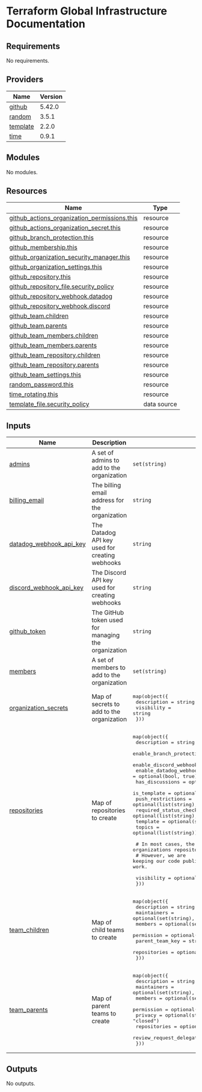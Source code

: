 # Terraform Global Infrastructure Documentation

<!-- BEGINNING OF PRE-COMMIT-TERRAFORM DOCS HOOK -->
## Requirements

No requirements.

## Providers

| Name | Version |
|------|---------|
| <a name="provider_github"></a> [github](#provider\_github) | 5.42.0 |
| <a name="provider_random"></a> [random](#provider\_random) | 3.5.1 |
| <a name="provider_template"></a> [template](#provider\_template) | 2.2.0 |
| <a name="provider_time"></a> [time](#provider\_time) | 0.9.1 |

## Modules

No modules.

## Resources

| Name | Type |
|------|------|
| [github_actions_organization_permissions.this](https://registry.terraform.io/providers/integrations/github/latest/docs/resources/actions_organization_permissions) | resource |
| [github_actions_organization_secret.this](https://registry.terraform.io/providers/integrations/github/latest/docs/resources/actions_organization_secret) | resource |
| [github_branch_protection.this](https://registry.terraform.io/providers/integrations/github/latest/docs/resources/branch_protection) | resource |
| [github_membership.this](https://registry.terraform.io/providers/integrations/github/latest/docs/resources/membership) | resource |
| [github_organization_security_manager.this](https://registry.terraform.io/providers/integrations/github/latest/docs/resources/organization_security_manager) | resource |
| [github_organization_settings.this](https://registry.terraform.io/providers/integrations/github/latest/docs/resources/organization_settings) | resource |
| [github_repository.this](https://registry.terraform.io/providers/integrations/github/latest/docs/resources/repository) | resource |
| [github_repository_file.security_policy](https://registry.terraform.io/providers/integrations/github/latest/docs/resources/repository_file) | resource |
| [github_repository_webhook.datadog](https://registry.terraform.io/providers/integrations/github/latest/docs/resources/repository_webhook) | resource |
| [github_repository_webhook.discord](https://registry.terraform.io/providers/integrations/github/latest/docs/resources/repository_webhook) | resource |
| [github_team.children](https://registry.terraform.io/providers/integrations/github/latest/docs/resources/team) | resource |
| [github_team.parents](https://registry.terraform.io/providers/integrations/github/latest/docs/resources/team) | resource |
| [github_team_members.children](https://registry.terraform.io/providers/integrations/github/latest/docs/resources/team_members) | resource |
| [github_team_members.parents](https://registry.terraform.io/providers/integrations/github/latest/docs/resources/team_members) | resource |
| [github_team_repository.children](https://registry.terraform.io/providers/integrations/github/latest/docs/resources/team_repository) | resource |
| [github_team_repository.parents](https://registry.terraform.io/providers/integrations/github/latest/docs/resources/team_repository) | resource |
| [github_team_settings.this](https://registry.terraform.io/providers/integrations/github/latest/docs/resources/team_settings) | resource |
| [random_password.this](https://registry.terraform.io/providers/hashicorp/random/latest/docs/resources/password) | resource |
| [time_rotating.this](https://registry.terraform.io/providers/hashicorp/time/latest/docs/resources/rotating) | resource |
| [template_file.security_policy](https://registry.terraform.io/providers/hashicorp/template/latest/docs/data-sources/file) | data source |

## Inputs

| Name | Description | Type | Default | Required |
|------|-------------|------|---------|:--------:|
| <a name="input_admins"></a> [admins](#input\_admins) | A set of admins to add to the organization | `set(string)` | n/a | yes |
| <a name="input_billing_email"></a> [billing\_email](#input\_billing\_email) | The billing email address for the organization | `string` | n/a | yes |
| <a name="input_datadog_webhook_api_key"></a> [datadog\_webhook\_api\_key](#input\_datadog\_webhook\_api\_key) | The Datadog API key used for creating webhooks | `string` | n/a | yes |
| <a name="input_discord_webhook_api_key"></a> [discord\_webhook\_api\_key](#input\_discord\_webhook\_api\_key) | The Discord API key used for creating webhooks | `string` | n/a | yes |
| <a name="input_github_token"></a> [github\_token](#input\_github\_token) | The GitHub token used for managing the organization | `string` | n/a | yes |
| <a name="input_members"></a> [members](#input\_members) | A set of members to add to the organization | `set(string)` | `[]` | no |
| <a name="input_organization_secrets"></a> [organization\_secrets](#input\_organization\_secrets) | Map of secrets to add to the organization | <pre>map(object({<br>    description = string<br>    visibility  = string<br>  }))</pre> | n/a | yes |
| <a name="input_repositories"></a> [repositories](#input\_repositories) | Map of repositories to create | <pre>map(object({<br>    description                     = string<br>    enable_branch_protection        = optional(bool, true)<br>    enable_discord_webhook          = optional(bool, true)<br>    enable_datadog_webhook          = optional(bool, true)<br>    has_discussions                 = optional(bool, false)<br>    is_template                     = optional(bool, false)<br>    push_restrictions               = optional(list(string), [])<br>    required_status_checks_contexts = optional(list(string), [])<br>    template                        = optional(string)<br>    topics                          = optional(list(string))<br><br>    # In most cases, the visibility of your organizations repository should be private.<br>    # However, we are keeping our code public to encourage others to learn from our work.<br><br>    visibility = optional(string, "public")<br>  }))</pre> | n/a | yes |
| <a name="input_team_children"></a> [team\_children](#input\_team\_children) | Map of child teams to create | <pre>map(object({<br>    description     = string<br>    maintainers     = optional(set(string), [])<br>    members         = optional(set(string), [])<br>    permission      = optional(string, null)<br>    parent_team_key = string<br>    repositories    = optional(set(string), [])<br>  }))</pre> | n/a | yes |
| <a name="input_team_parents"></a> [team\_parents](#input\_team\_parents) | Map of parent teams to create | <pre>map(object({<br>    description               = string<br>    maintainers               = optional(set(string), [])<br>    members                   = optional(set(string), [])<br>    permission                = optional(string, null)<br>    privacy                   = optional(string, "closed")<br>    repositories              = optional(set(string), [])<br>    review_request_delegation = optional(bool, false)<br>  }))</pre> | n/a | yes |

## Outputs

No outputs.
<!-- END OF PRE-COMMIT-TERRAFORM DOCS HOOK -->
